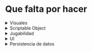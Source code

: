 # Que falta por hacer

<details>
<summary>Visuales</summary>
<br>
    <ul>
        <li>- [ ] Dibujar los sprites del personaje principal(personaje jugable)</li>
        <li>- [ ] Dibujar Los enemigos</li>
        <li>- [ ] Dibujar los tilesets del escenario</li>
        <li>- [x] Dibujar sprites de objetos para el gancho</li>
        <li>- [ ] Dibujar sprite de la bola de fuego</li>
        <li>- [ ] Dibujar sprite Jefe01(Kai~)</li>
        <li>- [ ] Dibujar background</li>
        <li>- [ ] Dibujar icono/imagenes del ataque principal(aguja)</li>
        <li>- [ ] Dibujar icono/imagenes del gancho(hilo)</li>
        <li>- [ ] Dibujar icono/imagenes de la bola de fuego (pedernal)</li>
        <li>- [ ] Dibujar icono/imagenes del doble salto()</li>
        <li>- [ ] Dibujar icono/imagenes del walljump(resina)</li>
    </ul>
</details>

<details>
<summary>Scriptable Object</summary>
<br>
    <ul>
        <li>- [ ]</li>
        <li>- [ ] </li>
        <li>- [ ] </li>
    </ul>
</details>

<details>
<summary>Jugabilidad</summary>
<br>
    <ul>
        <li>- [x] Movimiento basico (moverse, saltar)</li>
        <li>- [x] Atacar</li>
        <li>- [x] Usar gancho</li>
        <li>- [x] Mejorar gancho (cambiarlo a algo mejor de usar)</li>
        <li>- [x] Arreglar la velocidad al usar el gancho</li>
        <li>- [x] Usar bola de fuego</li>
        <li>- [x] Usar doble salto</li>
        <li>- [x] Arreglar doble salto</li>
        <li>- [x] Usar walljumps</li>
        <li>- [x] Coger objetos y añadirlos al inventario</li>
        <li>- [x] Coger objetos especiales(habilidades) y que se vean en el inventario</li>
        <li>- [x] Matar jefes y que no aparezcan de nuevo en el archivo de guardado</li>
        <li>- [ ] Mejorar batalla contra jefe01(Kai)</li>
        <li>- [ ] Arreglar enemigos basicos</li>
        <li>- [x] Crear minimo otro tipo de enemigo(si son dos nuevos mejor) [enemigos actuales: normal(esta roto) y gunner]</li>
        <li>- [ ] Recoger trozos de alma y que no aparezcan de nuevo y que aparezcan si no lo tienes</li>
    </ul>
</details>

<details>
<summary>UI</summary>
<br>
    <ul>
        <li>- [ ] MainMenu</li>
        <li>- [x] Inventario</li>
        <li>- [ ] Opciones</li>
        <li>- [ ] Mapa</li>
        <li>- [x] Tutoriales</li>
        <li>- [ ] Hacer la UI mas bonito (ya que ahora es muy basico)</li>
    </ul>
</details>

<details>
<summary>Persistencia de datos</summary>
<br>
    <ul>
        <li>- [ ] </li>
        <li>- [x] Inventario</li>
        <li>- [x] Posicion y mapeado</li>
        <li>- [x] Jefes</li>
        <li>- [ ] Almas</li>
    </ul>
</details>
